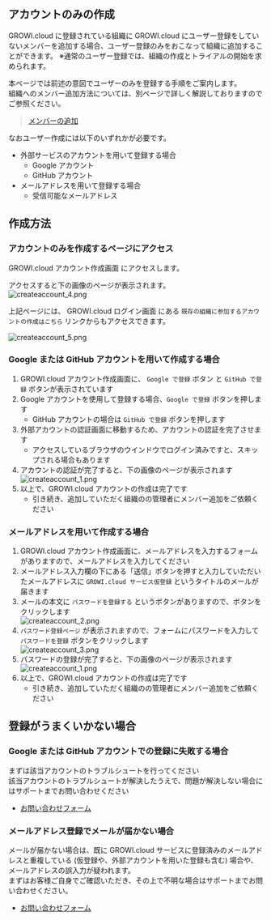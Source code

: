 ## アカウントのみの作成

GROWI.cloud に登録されている組織に GROWI.cloud にユーザー登録をしていないメンバーを追加する場合、ユーザー登録のみをおこなって組織に追加することができます。
※通常のユーザー登録では、組織の作成とトライアルの開始を求められます。

本ページでは前述の意図でユーザーのみを登録する手順をご案内します。  
組織へのメンバー追加方法については、別ページで詳しく解説しておりますのでご参照ください。  
> [メンバーの追加](https://growi.cloud/help/ja/cloud/organization.html#メンバーの追加)

なおユーザー作成には以下のいずれかが必要です。

- 外部サービスのアカウントを用いて登録する場合
  - Google アカウント
  - GitHub アカウント
- メールアドレスを用いて登録する場合
  - 受信可能なメールアドレス

## 作成方法

### アカウントのみを作成するページにアクセス

<a rel="noopener noref" target="_blank" src="https://growi.cloud/create-account-only">GROWI.cloud アカウント作成画面</a> にアクセスします。

アクセスすると下の画像のページが表示されます。  
<img :src="$withBase('/assets/images/ja/createaccount_4.png')" alt="createaccount_4.png">

上記ページには、 <a rel="noopener noref" target="_blank" src="https://growi.cloud/login">GROWI.cloud ログイン画面</a> にある `既存の組織に参加するアカウントの作成はこちら` リンクからもアクセスできます。  

<img :src="$withBase('/assets/images/ja/createaccount_5.png')" alt="createaccount_5.png">

### Google または GitHub アカウントを用いて作成する場合

1. GROWI.cloud アカウント作成画面に、 `Google で登録` ボタン と `GitHub で登録` ボタンが表示されています
1. Google アカウントを使用して登録する場合、`Google で登録` ボタンを押します
    - GitHub アカウントの場合は `GitHub で登録` ボタンを押します
1. 外部アカウントの認証画面に移動するため、アカウントの認証を完了させます
    - アクセスしているブラウザのウインドウでログイン済みですと、スキップされる場合もあります
1. アカウントの認証が完了すると、下の画像のページが表示されます  
    <img :src="$withBase('/assets/images/ja/createaccount_1.png')" alt="createaccount_1.png">
1. 以上で、GROWI.cloud アカウントの作成は完了です
    - 引き続き、追加していただく組織のの管理者にメンバー追加をご依頼ください

### メールアドレスを用いて作成する場合

1. GROWI.cloud アカウント作成画面に、メールアドレスを入力するフォームがありますので、メールアドレスを入力してください
1. メールアドレス入力欄の下にある「送信」ボタンを押すと入力していただいたメールアドレスに `GROWI.cloud サービス仮登録` というタイトルのメールが届きます
1. メールの本文に `パスワードを登録する` というボタンがありますので、ボタンをクリックします  
    <img :src="$withBase('/assets/images/ja/createaccount_2.png')" alt="createaccount_2.png">
1. `パスワード登録ページ` が表示されますので、フォームにパスワードを入力して `パスワードを登録` ボタンをクリックします  
    <img :src="$withBase('/assets/images/ja/createaccount_3.png')" alt="createaccount_3.png">
1. パスワードの登録が完了すると、下の画像のページが表示されます  
    <img :src="$withBase('/assets/images/ja/createaccount_1.png')" alt="createaccount_1.png">
1. 以上で、GROWI.cloud アカウントの作成は完了です
    - 引き続き、追加していただく組織のの管理者にメンバー追加をご依頼ください

## 登録がうまくいかない場合

### Google または GitHub アカウントでの登録に失敗する場合

まずは該当アカウントのトラブルシュートを行ってください  
該当アカウントのトラブルシュートが解決したうえで、問題が解決しない場合にはサポートまでお問い合わせください

- [お問い合わせフォーム](https://growi.cloud/contact)

### メールアドレス登録でメールが届かない場合

メールが届かない場合は、既に GROWI.cloud サービスに登録済みのメールアドレスと重複している (仮登録や、外部アカウントを用いた登録も含む) 場合や、メールアドレスの誤入力が疑われます。  
まずはお客様ご自身でご確認いただき、その上で不明な場合はサポートまでお問い合わせください。  

- [お問い合わせフォーム](https://growi.cloud/contact)
